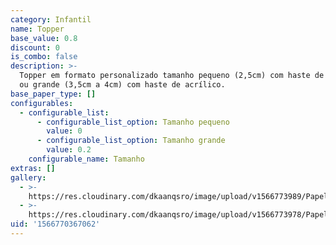 ```yaml
---
category: Infantil
name: Topper
base_value: 0.8
discount: 0
is_combo: false
description: >-
  Topper em formato personalizado tamanho pequeno (2,5cm) com haste de madeira
  ou grande (3,5cm a 4cm) com haste de acrílico.
base_paper_type: []
configurables:
  - configurable_list:
      - configurable_list_option: Tamanho pequeno
        value: 0
      - configurable_list_option: Tamanho grande
        value: 0.2
    configurable_name: Tamanho
extras: []
gallery:
  - >-
    https://res.cloudinary.com/dkaanqsro/image/upload/v1566773989/Papelaria%20infantil/Mini_topper_1_juvy7l.jpg
  - >-
    https://res.cloudinary.com/dkaanqsro/image/upload/v1566773978/Papelaria%20infantil/Topper_1_tdrkwy.jpg
uid: '1566770367062'
---
```



